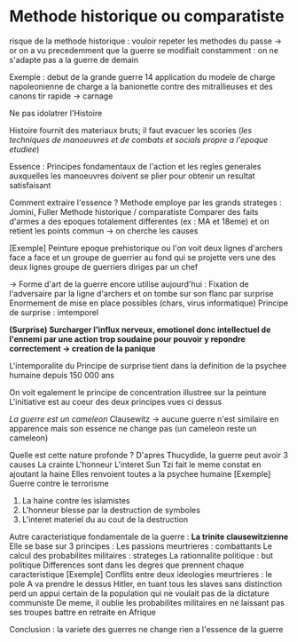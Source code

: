 # Methode historique ou comparatiste
risque de la methode historique : vouloir repeter les methodes du passe -> or on a vu precedemment que la guerre se modifiait constamment : on ne s'adapte pas a la guerre de demain

Exemple : debut de la grande guerre 14 application du modele de charge napoleonienne de charge a la banionette contre des mitrallieuses et des canons tir rapide -> carnage

Ne pas idolatrer l'Histoire

Histoire fournit des materiaux bruts; il faut evacuer les scories (*les techniques de manoeuvres et de combats et socials propre a l'epoque etudiee*)

Essence : Principes fondamentaux de l'action et les regles generales auxquelles les manoeuvres doivent se plier pour obtenir un resultat satisfaisant

Comment extraire l'essence ? 
Methode employe par les grands strateges : Jomini, Fuller
Methode historique / comparatiste
Comparer des faits d'armes a des epoques totalement differentes (ex : MA et 18eme) et on retient les points commun -> on cherche les causes

[Exemple] 
Peinture epoque prehistorique ou l'on voit deux lignes d'archers face a face et un groupe de guerrier au fond qui se projette vers une des deux lignes
groupe de guerriers diriges par un chef

-> Forme d'art de la guerre encore utilise aujourd'hui : Fixation de l'adversaire par la ligne d'archers et on tombe sur son flanc par surprise
Enormement de mise en place possibles (chars, virus informatique)
Principe de surprise : imtemporel

**(Surprise) Surcharger l'influx nerveux, emotionel donc intellectuel de l'ennemi par une action trop soudaine pour pouvoir y repondre correctement -> creation de la panique**

L'intemporalite du Principe de surprise tient dans la definition de la psychee humaine depuis 150 000 ans

On voit egalement le principe de concentration illustree sur la peinture 
L'initiative est au coeur des deux principes vues ci dessus

*La guerre est un cameleon* Clausewitz -> aucune guerre n'est similaire en apparence mais son essence ne change pas (un cameleon reste un cameleon)

Quelle est cette nature profonde ?
D'apres Thucydide, la guerre peut avoir 3 causes 
La crainte
L'honneur 
L'interet
Sun Tzi fait le meme constat en ajoutant la haine
Elles renvoient toutes a la psychee humaine
[Exemple]
Guerre contre le terrorisme
1) La haine contre les islamistes
2) L'honneur blesse par la destruction de symboles
3) L'interet materiel du au cout de la destruction

Autre caracteristique fondamentale de la guerre : **La trinite clausewitzienne**
Elle se base sur 3 principes :
  Les passions meurtrieres : combattants
  Le calcul des probabilites militaires : strateges
  La rationnalite politique : but politique
Differences sont dans les degres que prennent chaque caracteristique
[Exemple]
Conflits entre deux ideologies meurtrieres : le pole A va prendre le dessus
  Hitler, en tuant tous les slaves sans distinction perd un appui certain de la population qui ne voulait pas de la dictature communiste
  De meme, il oublie les probabilites militaires en ne laissant pas ses troupes battre en retraite en Afrique

Conclusion : la variete des guerres ne change rien a l'essence de la guerre
